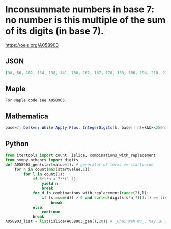 # Inconsummate numbers in base 7: no number is this multiple of the sum of its digits \(in base 7\)\.
https://oeis.org/A058903
## JSON
```JSON
[30, 86, 102, 134, 138, 141, 158, 162, 167, 170, 183, 186, 194, 210, 213, 233, 284, 290, 306, 312, 314, 326, 330, 338, 354, 362, 366, 368, 428, 452, 480, 530, 534, 536, 540, 542, 554, 564, 578, 591, 602, 645, 648, 656, 705, 708, 714, 740, 746]
```
## Maple
```Maple
For Maple code see A058906.
```
## Mathematica
```Mathematica
base=7; Do[k=n; While[Apply[Plus, IntegerDigits[k, base]] n!=k&&k<250n, k+=n]; If[k==250 n, Print[n]], {n, 1, 10^3}] (* _Vincenzo Librandi_, Jan 30 2017 *)
```
## Python
```Python
from itertools import count, islice, combinations_with_replacement
from sympy.ntheory import digits
def A058903_gen(startvalue=1): # generator of terms >= startvalue
    for n in count(max(startvalue,1)):
        for l in count(1):
            if 6*l*n < 7**(l-1):
                yield n
                break
            for d in combinations_with_replacement(range(7),l):
                if (s:=sum(d)) > 0 and sorted(digits(s*n,7)[1:]) == list(d):
                    break
            else:
                continue
            break
A058903_list = list(islice(A058903_gen(),20)) # _Chai Wah Wu_, May 10 2023
```
